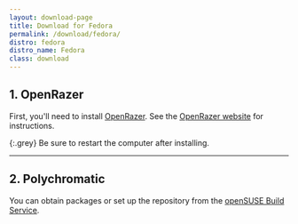 ```yaml
---
layout: download-page
title: Download for Fedora
permalink: /download/fedora/
distro: fedora
distro_name: Fedora
class: download
---
```


## 1. OpenRazer

First, you'll need to install [OpenRazer](https://openrazer.github.io).
See the [OpenRazer website](http://openrazer.github.io/#fedora) for instructions.

{:.grey}
Be sure to restart the computer after installing.

---

## 2. Polychromatic

You can obtain packages or set up the repository from the
[openSUSE Build Service](https://software.opensuse.org/download.html?project=hardware%3Arazer&package=polychromatic).
